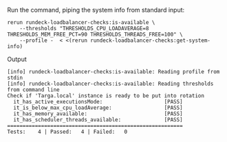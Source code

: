 Run the command, piping the system info from standard input:	

	rerun rundeck-loadbalancer-checks:is-available \
		--thresholds "THRESHOLDS_CPU_LOADAVERAGE=8 THRESHOLDS_MEM_FREE_PCT=90 THRESHOLDS_THREADS_FREE=100" \
		--profile -  < <(rerun rundeck-loadbalancer-checks:get-system-info)

Output

	[info] rundeck-loadbalancer-checks:is-available: Reading profile from stdin
	[info] rundeck-loadbalancer-checks:is-available: Reading thresholds from command line
	Check if 'Targa.local' instance is ready to be put into rotation
	  it_has_active_executionsMode:                    [PASS]
	  it_is_below_max_cpu_loadAverage:                 [PASS]
	  it_has_memory_available:                         [PASS]
	  it_has_scheduler_threads_available:              [PASS]
	=========================================================
	Tests:    4 | Passed:   4 | Failed:   0